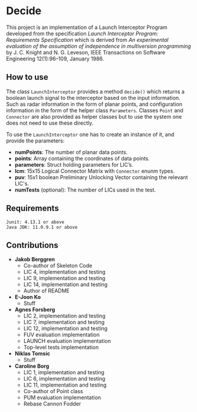 # **Decide**
This project is an implementation of a Launch Interceptor Program developed from the specification _Launch Interceptor Program: Requirements
Specification_ which is derived from _An experimental evaluation of the
assumption of independence in multiversion programming_ by J. C. Knight and
N. G. Leveson, IEEE Transactions on Software Engineering 12(1):96–109,
January 1986.

## How to use
The class ```LaunchInterceptor```  provides a method ```decide()``` which returns a boolean launch signal to the interceptor based on the input information. Such as radar information in the form of planar points, and configuration information in the form of the helper class ```Parameters```. Classes ```Point``` and ```Connector``` are also provided as helper classes but to use the system one does not need to use these directly.

To use the ```LaunchInterceptor``` one has to create an instance of it, and provide the parameters:

- **numPoints**: The number of planar data points.
- **points**: Array containing the coordinates of data points.
- **parameters**: Struct holding parameters for LIC’s.
- **lcm**: 15x15 Logical Connector Matrix with ```Connector``` enunm types.
- **puv**: 15x1 boolean Preliminary Unlocking Vector containing the relevant LIC's.
- **numTests** (optional): The number of LICs used in the test. 

## Requirements
    Junit: 4.13.1 or above
    Java JDK: 11.0.9.1 or above


## Contributions

- **Jakob Berggren**
  - Co-author of Skeleton Code
  - LIC 4, implementation and testing
  - LIC 9, implementation and testing
  - LIC 14, implementation and testing
  - Author of README 
- **E-Joon Ko**
    - Stuff
- **Agnes Forsberg**
    - LIC 2, implementation and testing
    - LIC 7, implementation and testing
    - LIC 12, implementation and testing
    - FUV evaluation implementation
    - LAUNCH evaluation implementation
    - Top-level tests implementation
- **Niklas Tomsic**
  - Stuff
- **Caroline Borg**
  - LIC 1, implementation and testing
  - LIC 6, implementation and testing
  - LIC 11, implementation and testing
  - Co-author of Point class
  - PUM evaluation implementation
  - Rebase Cannon Fodder
